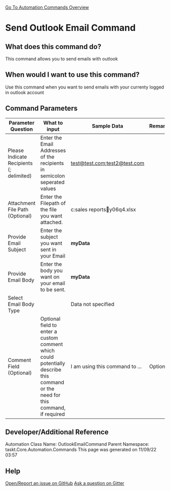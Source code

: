 <!--TITLE: Send Outlook Email Command -->
<!-- SUBTITLE: a command in the Outlook Commands group. -->
[Go To Automation Commands Overview](/automation-commands)


# Send Outlook Email Command


## What does this command do?
This command allows you to send emails with outlook


## When would I want to use this command?
Use this command when you want to send emails with your currenty logged in outlook account


## Command Parameters
| Parameter Question   	| What to input  	|  Sample Data 	| Remarks  	|
| ---                    | ---               | ---           | ---       |
|Please Indicate Recipients (; delimited)|Enter the Email Addresses of the recipients in semicolon seperated values|test@test.com;test2@test.com||
|Attachment File Path (Optional)|Enter the Filepath of the file you want attached.|c:sales reportsy06q4.xlsx||
|Provide Email Subject|Enter the subject you want sent in your Email|**myData**||
|Provide Email Body|Enter the body you want on your email to be sent.|**myData**||
|Select Email Body Type||Data not specified||
|Comment Field (Optional)|Optional field to enter a custom comment which could potentially describe this command or the need for this command, if required|I am using this command to ...|Optional|


## Developer/Additional Reference
Automation Class Name: OutlookEmailCommand
Parent Namespace: taskt.Core.Automation.Commands
This page was generated on 11/09/22 03:57 


## Help
[Open/Report an issue on GitHub](https://github.com/saucepleez/taskt/issues/new)
[Ask a question on Gitter](https://gitter.im/taskt-rpa/Lobby)
